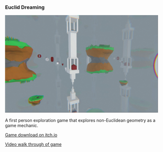 ### Euclid Dreaming

![Euclid dreaming thumbnail](./euclid_dreaming_thumbnail.png)

A first person exploration game that explores non-Euclidean geometry as a game mechanic.

[Game download on itch.io](https://wammy19.itch.io/euclid-dreaming)

[Video walk through of game](https://youtu.be/E8cbtxkR0xw)